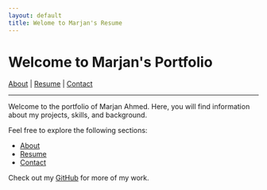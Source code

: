 ```yaml
---
layout: default
title: Welome to Marjan's Resume
---
```


# Welcome to Marjan's Portfolio

<nav>
  <a href="/about">About</a> |
  <a href="/resume">Resume</a> |
  <a href="/contact">Contact</a>
</nav>

---

Welcome to the portfolio of Marjan Ahmed. Here, you will find information about my projects, skills, and background.

Feel free to explore the following sections:
- [About](about)
- [Resume](resume)
- [Contact](contact)

Check out my [GitHub](https://github.com/MarjanAhmed21) for more of my work.

